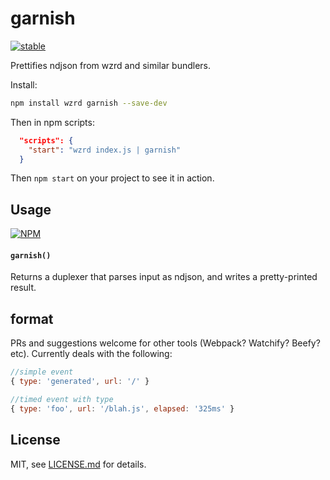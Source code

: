 # garnish

[![stable](http://badges.github.io/stability-badges/dist/stable.svg)](http://github.com/badges/stability-badges)

Prettifies ndjson from wzrd and similar bundlers. 

Install: 

```sh
npm install wzrd garnish --save-dev
```

Then in npm scripts:

```json
  "scripts": {
    "start": "wzrd index.js | garnish"
  }
```

Then `npm start` on your project to see it in action. 

## Usage

[![NPM](https://nodei.co/npm/garnish.png)](https://www.npmjs.com/package/garnish)

#### `garnish()`

Returns a duplexer that parses input as ndjson, and writes a pretty-printed result. 

## format

PRs and suggestions welcome for other tools (Webpack? Watchify? Beefy? etc). Currently deals with the following:

```js
//simple event
{ type: 'generated', url: '/' }

//timed event with type
{ type: 'foo', url: '/blah.js', elapsed: '325ms' }
```

## License

MIT, see [LICENSE.md](http://github.com/mattdesl/garnish/blob/master/LICENSE.md) for details.
